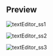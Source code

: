 ## Preview

![textEditor_ss1](https://github.com/neyhere07/Text_Editor/assets/140084295/a8b33e97-f635-43e0-a761-5adcbfce9280)

![textEditor_ss2](https://github.com/neyhere07/Text_Editor/assets/140084295/fa7635d9-b5f3-416c-8582-5dc094bc8b52)

![textEditor_ss3](https://github.com/neyhere07/Text_Editor/assets/140084295/1e849add-f7ff-4738-b4f7-1e24e1d81ee1)
